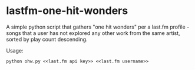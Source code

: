 # lastfm-one-hit-wonders

A simple python script that gathers "one hit wonders" per a last.fm profile - songs that a user has not explored any other work from the same artist, sorted by play count descending.

Usage:
```
python ohw.py <<last.fm api key>> <<last.fm username>>
```

